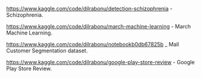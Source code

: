 https://www.kaggle.com/code/dilrabonu/detection-schizophrenia - Schizophrenia.

https://www.kaggle.com/code/dilrabonu/march-machine-learning - March Machine Learning.

https://www.kaggle.com/code/dilrabonu/notebookb0db67825b _ Mall Customer Segmentation dataset.

https://www.kaggle.com/code/dilrabonu/google-play-store-review - Google Play Store Review.
